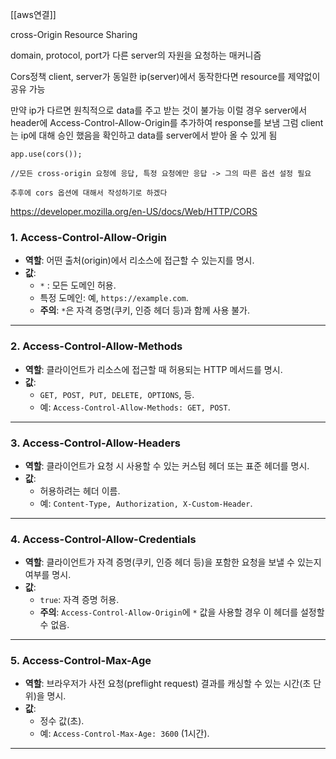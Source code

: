 [[aws연결]]

cross-Origin Resource Sharing

domain, protocol, port가 다른 server의 자원을 요청하는 매커니즘

Cors정책
client, server가 동일한 ip(server)에서 동작한다면 resource를 제약없이 공유 가능

만약 ip가 다르면 원칙적으로 data를 주고 받는 것이 불가능
이럴 경우 server에서 header에 Access-Control-Allow-Origin를 추가하여 response를 보냄
그럼 client는 ip에 대해 승인 했음을 확인하고 data를 server에서 받아 올 수 있게 됨


```
app.use(cors());

//모든 cross-origin 요청에 응답, 특정 요청에만 응답 -> 그의 따른 옵션 설정 필요

추후에 cors 옵션에 대해서 작성하기로 하겠다
```

https://developer.mozilla.org/en-US/docs/Web/HTTP/CORS

### 1. **Access-Control-Allow-Origin**

- **역할**: 어떤 출처(origin)에서 리소스에 접근할 수 있는지를 명시.
- **값**:
    - `*` : 모든 도메인 허용.
    - 특정 도메인: 예, `https://example.com`.
    - **주의**: `*`은 자격 증명(쿠키, 인증 헤더 등)과 함께 사용 불가.

---

### 2. **Access-Control-Allow-Methods**

- **역할**: 클라이언트가 리소스에 접근할 때 허용되는 HTTP 메서드를 명시.
- **값**:
    - `GET, POST, PUT, DELETE, OPTIONS`, 등.
    - 예: `Access-Control-Allow-Methods: GET, POST`.

---

### 3. **Access-Control-Allow-Headers**

- **역할**: 클라이언트가 요청 시 사용할 수 있는 커스텀 헤더 또는 표준 헤더를 명시.
- **값**:
    - 허용하려는 헤더 이름.
    - 예: `Content-Type, Authorization, X-Custom-Header`.

---

### 4. **Access-Control-Allow-Credentials**

- **역할**: 클라이언트가 자격 증명(쿠키, 인증 헤더 등)을 포함한 요청을 보낼 수 있는지 여부를 명시.
- **값**:
    - `true`: 자격 증명 허용.
    - **주의**: `Access-Control-Allow-Origin`에 `*` 값을 사용할 경우 이 헤더를 설정할 수 없음.

---

### 5. **Access-Control-Max-Age**

- **역할**: 브라우저가 사전 요청(preflight request) 결과를 캐싱할 수 있는 시간(초 단위)을 명시.
- **값**:
    - 정수 값(초).
    - 예: `Access-Control-Max-Age: 3600` (1시간).

---
